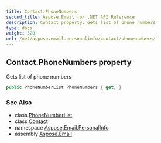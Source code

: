 ```yaml
---
title: Contact.PhoneNumbers
second_title: Aspose.Email for .NET API Reference
description: Contact property. Gets list of phone numbers
type: docs
weight: 320
url: /net/aspose.email.personalinfo/contact/phonenumbers/
---
```

## Contact.PhoneNumbers property

Gets list of phone numbers

```csharp
public PhoneNumberList PhoneNumbers { get; }
```

### See Also

* class [PhoneNumberList](../../phonenumberlist/)
* class [Contact](../)
* namespace [Aspose.Email.PersonalInfo](../../contact/)
* assembly [Aspose.Email](../../../)


